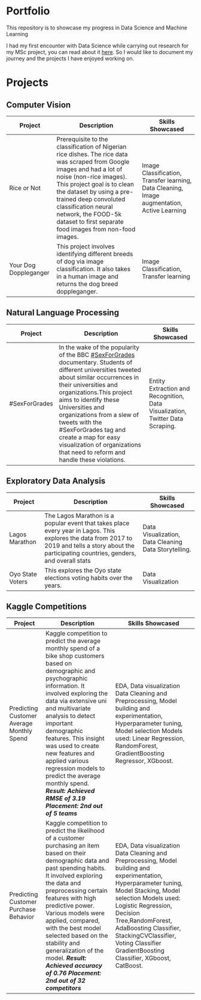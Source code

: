 # Portfolio
This repository is to showcase my progress in Data Science and Machine Learning

I had my first encounter with Data Science while carrying out research for my MSc project, you can read about it [here](https://medium.com/@s.sinimgba/when-curiosity-is-not-enough-db18b0ce1473). So I would like to document my journey and the projects I have enjoyed working on.

# Projects

## Computer Vision
| Project               | Description                                                                                                                                                                                                                                                                                                                                  | Skills Showcased                                                                             |
|-----------------------|----------------------------------------------------------------------------------------------------------------------------------------------------------------------------------------------------------------------------------------------------------------------------------------------------------------------------------------------|----------------------------------------------------------------------------------------------|
| Rice or Not           | Prerequisite to the classification of Nigerian rice dishes.  The rice data was scraped from Google images and had a lot of noise (non-rice images). This project goal is to clean the dataset by using a pre-trained deep convoluted  classification neural network, the FOOD-5k dataset to first separate food images from non-food images. | Image Classification, Transfer learning, Data Cleaning,  Image augmentation, Active Learning |
| Your Dog Doppleganger | This project involves identifying different breeds of dog via image classification. It also takes in a human image and returns the dog breed doppleganger.                                                                                                                                                                                                                                                        | Image Classification, Transfer learning                                                      |


## Natural Language Processing
| Project       | Description                                                                                                                                                                                                                                                                                                                                                                                                                                                                      | Skills Showcased                                                              |
|---------------|----------------------------------------------------------------------------------------------------------------------------------------------------------------------------------------------------------------------------------------------------------------------------------------------------------------------------------------------------------------------------------------------------------------------------------------------------------------------------------|-------------------------------------------------------------------------------|
| #SexForGrades | In the wake of the popularity of the BBC [#SexForGrades](https://twitter.com/search?q=%23SexForGrades&src=typed_query) documentary. Students of different universities tweeted about similar occurrences in their universities and organizations.This project aims to identify these Universities and organizations from a slew of tweets with the #SexForGrades tag and create a map for  easy visualization of organizations that need to reform and handle these violations.| Entity Extraction and Recognition, Data Visualization, Twitter Data Scraping.|


## Exploratory Data Analysis
| Project          | Description                                                                                                                                                                                           | Skills Showcased                                      |
|------------------|-------------------------------------------------------------------------------------------------------------------------------------------------------------------------------------------------------|-------------------------------------------------------|
| Lagos Marathon   | The Lagos Marathon is a popular event that takes place every year in Lagos.  This explores the data from 2017 to 2019 and tells a story about the participating countries, genders, and overall stats | Data Visualization, Data Cleaning  Data Storytelling. |
| Oyo State Voters | This explores the Oyo state elections voting habits over the years.                                                                                                                                   | Data Visualization                                    |

## Kaggle Competitions
| Project                                   | Description                                                                                                                                                                                                                                                                                                                                                                                                                                                   | Skills Showcased                                                                                                                                                                                                                                                                                                                  |
|-------------------------------------------|---------------------------------------------------------------------------------------------------------------------------------------------------------------------------------------------------------------------------------------------------------------------------------------------------------------------------------------------------------------------------------------------------------------------------------------------------------------|-----------------------------------------------------------------------------------------------------------------------------------------------------------------------------------------------------------------------------------------------------------------------------------------------------------------------------------|
| Predicting Customer Average Monthly Spend | Kaggle competition to predict the average monthly spend of a bike shop customers based on demographic and psychographic information. It involved exploring the data via extensive uni and multivariate analysis to detect important demographic features. This insight was used to create new features and applied various regression models to predict the average monthly spend.  ***Result: Achieved RMSE of 3.19*** ***Placement: 2nd out of 5 teams***   | EDA, Data visualization Data Cleaning and Preprocessing, Model building and experimentation, Hyperparameter tuning, Model selection Models used: Linear Regression, RandomForest, GradientBoosting Regressor, XGboost.                                                                                                            |
| Predicting Customer Purchase Behavior     | Kaggle competition to predict the likelihood of a customer purchasing an item based on their demographic data and past spending habits. It involved exploring the data and preprocessing certain features with high predictive power. Various models were applied, compared, with the best model selected based on the stability and generalization of the model.  ***Result: Achieved accuracy of 0.76*** ***Placement: 2nd out of 32 competitors***         | EDA, Data visualization Data Cleaning and Preprocessing, Model building and experimentation, Hyperparameter tuning, Model Stacking, Model selection Models used: Logistic Regression, Decision Tree,RandomForest, AdaBoosting Classifier, StackingCVClassifier, Voting Classifier GradientBoosting Classifier, XGboost, CatBoost. |
